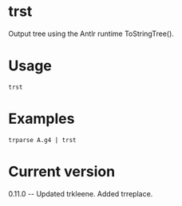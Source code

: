 # trst

Output tree using the Antlr runtime ToStringTree().

# Usage

    trst

# Examples

    trparse A.g4 | trst

# Current version

0.11.0 -- Updated trkleene. Added trreplace.
